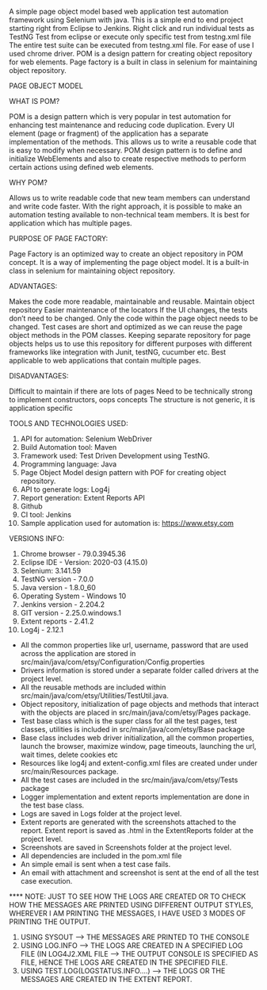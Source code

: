 A simple page object model based web application test automation framework using Selenium with java.
This is a simple end to end project starting right from Eclipse to Jenkins. 
Right click and run individual tests as TestNG Test from eclipse or execute only specific test from testng.xml file
The entire test suite can be executed from testng.xml file. 
For ease of use I used chrome driver. 
POM is a design pattern for creating object repository for web elements. 
Page factory is a built in class in selenium for maintaining object repository. 

PAGE OBJECT MODEL

WHAT IS POM?

POM is a design pattern which is very popular in test automation for enhancing test maintenance and reducing code duplication. 
Every UI element (page or fragment) of the application has a separate implementation of the methods. 
This allows us to write a reusable code that is easy to modify when necessary.
POM design pattern is to define and initialize WebElements and also to create respective methods to perform certain actions using defined web elements. 

WHY POM?

Allows us to write readable code that new team members can understand and write code faster.
With the right approach, it is possible to make an automation testing available to non-technical team members. 
It is best for application which has multiple pages. 

PURPOSE OF PAGE FACTORY: 

Page Factory is an optimized way to create an object repository in POM concept. 
It is a way of implementing the page object model.
It is a built-in class in selenium for maintaining object repository. 

ADVANTAGES: 

Makes the code more readable, maintainable and reusable.
Maintain object repository
Easier maintenance of the locators
If the UI changes, the tests don’t need to be changed. Only the code within the page object needs to be changed. 
Test cases are short and optimized as we can reuse the page object methods in the POM classes. 
Keeping separate repository for page objects helps us to use this repository for different purposes with different frameworks like 
integration with Junit, testNG, cucumber etc. 
Best applicable to web applications that contain multiple pages. 

DISADVANTAGES:  

Difficult to maintain if there are lots of pages
Need to be technically strong to implement constructors, oops concepts
The structure is not generic, it is application specific

TOOLS AND TECHNOLOGIES USED: 

1. API for automation: Selenium WebDriver 
2. Build Automation tool: Maven
3. Framework used: Test Driven Development using TestNG.
4. Programming language: Java
5. Page Object Model design pattern with POF for creating object repository. 
6. API to generate logs: Log4j
7. Report generation: Extent Reports API
8. Github
9. CI tool: Jenkins
10. Sample application used for automation is: https://www.etsy.com

VERSIONS INFO: 

1. Chrome browser - 79.0.3945.36
2. Eclipse IDE - Version: 2020-03 (4.15.0)
3. Selenium: 3.141.59
4. TestNG version - 7.0.0
5. Java version - 1.8.0_60
6. Operating System - Windows 10
7. Jenkins version - 2.204.2
8. GIT version - 2.25.0.windows.1
9. Extent reports - 2.41.2
10. Log4j - 2.12.1


* All the common properties like url, username, password that are used across the application are stored in src/main/java/com/etsy/Configuration/Config.properties
* Drivers information is stored under a separate folder called drivers at the project level. 
* All the reusable methods are included within src/main/java/com/etsy/Utilities/TestUtil.java.
* Object repository, initialization of page objects and methods that interact with the objects are placed in src/main/java/com/etsy/Pages package. 
* Test base class which is the super class for all the test pages, test classes, utilities is included in src/main/java/com/etsy/Base package
* Base class includes web driver initialization, all the common properties, launch the browser, maximize window, page timeouts, launching the url, wait times, delete cookies etc 
* Resources like log4j and extent-config.xml files are created under under src/main/Resources package. 
* All the test cases are included in the src/main/java/com/etsy/Tests package
* Logger implementation and extent reports implementation are done in the test base class.
* Logs are saved in Logs folder at the project level. 
* Extent reports are generated with the screenshots attached to the report. Extent report is saved as .html in the ExtentReports folder 
at the project level. 
* Screenshots are saved in Screenshots folder at the project level. 
* All dependencies are included in the pom.xml file
* An simple email is sent when a test case fails. 
* An email with attachment and screenshot is sent at the end of all the test case execution. 


**** NOTE: JUST TO SEE HOW THE LOGS ARE CREATED OR TO CHECK HOW THE MESSAGES ARE PRINTED USING DIFFERENT OUTPUT STYLES, WHEREVER I AM PRINTING THE MESSAGES, I HAVE USED 3 MODES OF PRINTING THE OUTPUT. 
1. USING SYSOUT --> THE MESSAGES ARE PRINTED TO THE CONSOLE
2. USING LOG.INFO --> THE LOGS ARE CREATED IN A SPECIFIED LOG FILE (IN LOG4J2.XML FILE --> THE OUTPUT CONSOLE IS SPECIFIED AS FILE, HENCE THE LOGS ARE CREATED IN THE SPECIFIED FILE. 
3. USING TEST.LOG(LOGSTATUS.INFO....) --> THE LOGS OR THE MESSAGES ARE CREATED IN THE EXTENT REPORT.




